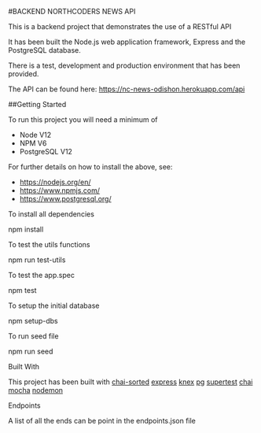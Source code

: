 #BACKEND NORTHCODERS NEWS API

This is a backend project that demonstrates the use of a RESTful API

It has been built the Node.js web application framework, Express and the PostgreSQL database.

There is a test, development and production environment that has been provided.

The API can be found here: https://nc-news-odishon.herokuapp.com/api

##Getting Started

To run this project you will need a minimum of

- Node V12
- NPM V6
- PostgreSQL V12

For further details on how to install the above, see:

- https://nodejs.org/en/
- https://www.npmjs.com/
- https://www.postgresql.org/

To install all dependencies

npm install

To test the utils functions

npm run test-utils

To test the app.spec

npm test

To setup the initial database

npm setup-dbs

To run seed file

npm run seed

Built With

This project has been built with
[chai-sorted](https://www.chaijs.com/plugins/chai-sorted/)
[express](https://www.progress.com/tutorials/jdbc/connect-to-postgresql-on-heroku-using-odbc-and-jdbc-drivers)
[knex](http://knexjs.org/)
[pg](https://www.postgresql.org/)
[supertest](https://www.npmjs.com/package/supertest)
[chai](https://www.chaijs.com/)
[mocha](https://mochajs.org/)
[nodemon](https://nodemon.io/)

Endpoints

A list of all the ends can be point in the endpoints.json file
